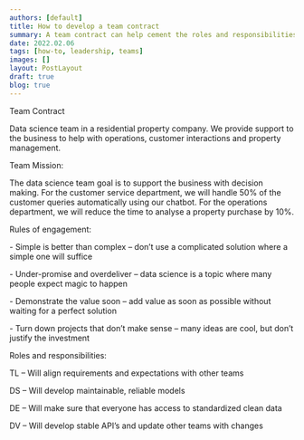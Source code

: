 ```yaml
---
authors: [default]
title: How to develop a team contract
summary: A team contract can help cement the roles and responsibilities of a team and its members. A team contract includes the goals, norms, and responsibilities of the team.
date: 2022.02.06
tags: [how-to, leadership, teams]
images: []
layout: PostLayout
draft: true
blog: true
---
```


Team Contract

Data science team in a residential property company. We provide support to the business to help with operations, customer interactions and property management.

Team Mission:

The data science team goal is to support the business with decision making. For the customer service department, we will handle 50% of the customer queries automatically using our chatbot. For the operations department, we will reduce the time to analyse a property purchase by 10%.

Rules of engagement:

\- Simple is better than complex – don’t use a complicated solution where a simple one will suffice

\- Under-promise and overdeliver – data science is a topic where many people expect magic to happen

\- Demonstrate the value soon – add value as soon as possible without waiting for a perfect solution

\- Turn down projects that don’t make sense – many ideas are cool, but don’t justify the investment

Roles and responsibilities:

TL – Will align requirements and expectations with other teams

DS – Will develop maintainable, reliable models

DE – Will make sure that everyone has access to standardized clean data

DV – Will develop stable API’s and update other teams with changes
